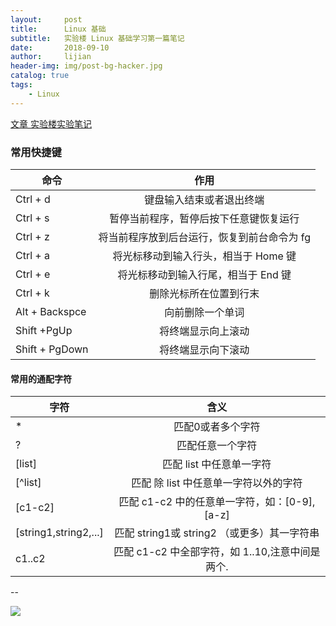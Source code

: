 ```yaml
---
layout:     post
title:      Linux 基础
subtitle:   实验楼 Linux 基础学习第一篇笔记
date:       2018-09-10
author:     lijian
header-img: img/post-bg-hacker.jpg
catalog: true
tags:
    - Linux
---
```


[文章 实验楼实验笔记](https://www.shiyanlou.com/courses/1/labs/2/document)

### 常用快捷键


命令 | 作用
--- |:--:
Ctrl + d|键盘输入结束或者退出终端
Ctrl + s|暂停当前程序，暂停后按下任意键恢复运行
Ctrl + z|将当前程序放到后台运行，恢复到前台命令为 fg
Ctrl + a|将光标移动到输入行头，相当于 Home 键
Ctrl + e|将光标移动到输入行尾，相当于 End 键 
Ctrl + k|删除光标所在位置到行末
Alt + Backspce | 向前删除一个单词
Shift +PgUp | 将终端显示向上滚动
Shift + PgDown | 将终端显示向下滚动

#### 常用的通配字符
字符 | 含义
--- |:--:
*| 匹配0或者多个字符
? | 匹配任意一个字符
[list] | 匹配 list 中任意单一字符
[^list] | 匹配 除 list 中任意单一字符以外的字符
[c1-c2] | 匹配 c1-c2 中的任意单一字符，如：[0-9],[a-z]
[string1,string2,...] | 匹配 string1或 string2 （或更多）其一字符串
c1..c2 | 匹配 c1-c2 中全部字符，如 1..10,注意中间是两个.

--

[![]({{site.url}}/img/201903/20190317linux01.png)]()
